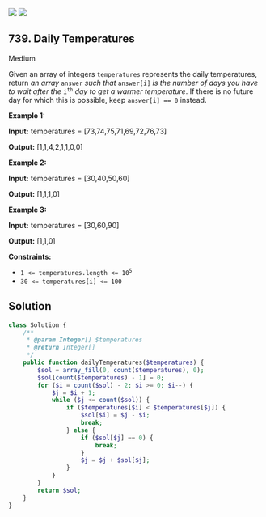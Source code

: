 [![](https://img.shields.io/github/stars/LeetCode-in-Php/LeetCode-in-Php?label=Stars&style=flat-square)](https://github.com/LeetCode-in-Php/LeetCode-in-Php)
[![](https://img.shields.io/github/forks/LeetCode-in-Php/LeetCode-in-Php?label=Fork%20me%20on%20GitHub%20&style=flat-square)](https://github.com/LeetCode-in-Php/LeetCode-in-Php/fork)

## 739\. Daily Temperatures

Medium

Given an array of integers `temperatures` represents the daily temperatures, return _an array_ `answer` _such that_ `answer[i]` _is the number of days you have to wait after the_ <code>i<sup>th</sup></code> _day to get a warmer temperature_. If there is no future day for which this is possible, keep `answer[i] == 0` instead.

**Example 1:**

**Input:** temperatures = [73,74,75,71,69,72,76,73]

**Output:** [1,1,4,2,1,1,0,0] 

**Example 2:**

**Input:** temperatures = [30,40,50,60]

**Output:** [1,1,1,0] 

**Example 3:**

**Input:** temperatures = [30,60,90]

**Output:** [1,1,0] 

**Constraints:**

*   <code>1 <= temperatures.length <= 10<sup>5</sup></code>
*   `30 <= temperatures[i] <= 100`

## Solution

```php
class Solution {
    /**
     * @param Integer[] $temperatures
     * @return Integer[]
     */
    public function dailyTemperatures($temperatures) {
        $sol = array_fill(0, count($temperatures), 0);
        $sol[count($temperatures) - 1] = 0;
        for ($i = count($sol) - 2; $i >= 0; $i--) {
            $j = $i + 1;
            while ($j <= count($sol)) {
                if ($temperatures[$i] < $temperatures[$j]) {
                    $sol[$i] = $j - $i;
                    break;
                } else {
                    if ($sol[$j] == 0) {
                        break;
                    }
                    $j = $j + $sol[$j];
                }
            }
        }
        return $sol;
    }
}
```
